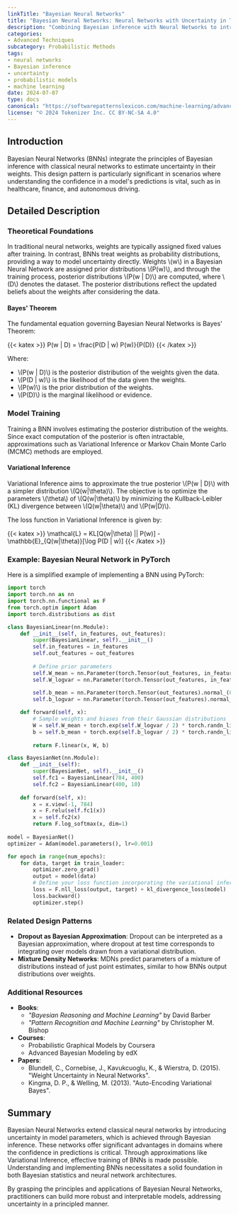 ```yaml
---
linkTitle: "Bayesian Neural Networks"
title: "Bayesian Neural Networks: Neural Networks with Uncertainty in Their Weights"
description: "Combining Bayesian inference with Neural Networks to introduce uncertainty estimation in weights, improving robustness and interpretability."
categories:
- Advanced Techniques
subcategory: Probabilistic Methods
tags:
- neural networks
- Bayesian inference
- uncertainty
- probabilistic models
- machine learning
date: 2024-07-07
type: docs
canonical: "https://softwarepatternslexicon.com/machine-learning/advanced-techniques/probabilistic-methods/bayesian-neural-networks"
license: "© 2024 Tokenizer Inc. CC BY-NC-SA 4.0"
---
```


## Introduction
Bayesian Neural Networks (BNNs) integrate the principles of Bayesian inference with classical neural networks to estimate uncertainty in their weights. This design pattern is particularly significant in scenarios where understanding the confidence in a model's predictions is vital, such as in healthcare, finance, and autonomous driving.

## Detailed Description

### Theoretical Foundations

In traditional neural networks, weights are typically assigned fixed values after training. In contrast, BNNs treat weights as probability distributions, providing a way to model uncertainty directly. Weights \\(w\\) in a Bayesian Neural Network are assigned prior distributions \\(P(w)\\), and through the training process, posterior distributions \\(P(w | D)\\) are computed, where \\(D\\) denotes the dataset. The posterior distributions reflect the updated beliefs about the weights after considering the data.

#### Bayes' Theorem
The fundamental equation governing Bayesian Neural Networks is Bayes' Theorem:

{{< katex >}}
P(w | D) = \frac{P(D | w) P(w)}{P(D)}
{{< /katex >}}

Where:
- \\(P(w | D)\\) is the posterior distribution of the weights given the data.
- \\(P(D | w)\\) is the likelihood of the data given the weights.
- \\(P(w)\\) is the prior distribution of the weights.
- \\(P(D)\\) is the marginal likelihood or evidence.

### Model Training
Training a BNN involves estimating the posterior distribution of the weights. Since exact computation of the posterior is often intractable, approximations such as Variational Inference or Markov Chain Monte Carlo (MCMC) methods are employed.

#### Variational Inference
Variational Inference aims to approximate the true posterior \\(P(w | D)\\) with a simpler distribution \\(Q(w|\theta)\\). The objective is to optimize the parameters \\(\theta\\) of \\(Q(w|\theta)\\) by minimizing the Kullback-Leibler (KL) divergence between \\(Q(w|\theta)\\) and \\(P(w|D)\\).

The loss function in Variational Inference is given by:

{{< katex >}}
\mathcal{L} = KL[Q(w|\theta) || P(w)] - \mathbb{E}_{Q(w|\theta)}[\log P(D | w)]
{{< /katex >}}

### Example: Bayesian Neural Network in PyTorch

Here is a simplified example of implementing a BNN using PyTorch:

```python
import torch
import torch.nn as nn
import torch.nn.functional as F
from torch.optim import Adam
import torch.distributions as dist

class BayesianLinear(nn.Module):
    def __init__(self, in_features, out_features):
        super(BayesianLinear, self).__init__()
        self.in_features = in_features
        self.out_features = out_features
        
        # Define prior parameters
        self.W_mean = nn.Parameter(torch.Tensor(out_features, in_features).normal_(0, 0.1))
        self.W_logvar = nn.Parameter(torch.Tensor(out_features, in_features).normal_(0, 0.1))
        
        self.b_mean = nn.Parameter(torch.Tensor(out_features).normal_(0, 0.1))
        self.b_logvar = nn.Parameter(torch.Tensor(out_features).normal_(0, 0.1))

    def forward(self, x):
        # Sample weights and biases from their Gaussian distributions
        W = self.W_mean + torch.exp(self.W_logvar / 2) * torch.randn_like(self.W_mean)
        b = self.b_mean + torch.exp(self.b_logvar / 2) * torch.randn_like(self.b_mean)
        
        return F.linear(x, W, b)

class BayesianNet(nn.Module):
    def __init__(self):
        super(BayesianNet, self).__init__()
        self.fc1 = BayesianLinear(784, 400)
        self.fc2 = BayesianLinear(400, 10)
        
    def forward(self, x):
        x = x.view(-1, 784)
        x = F.relu(self.fc1(x))
        x = self.fc2(x)
        return F.log_softmax(x, dim=1)
        
model = BayesianNet()
optimizer = Adam(model.parameters(), lr=0.001)

for epoch in range(num_epochs):
    for data, target in train_loader:
        optimizer.zero_grad()
        output = model(data)
        # Define your loss function incorporating the variational inference objective
        loss = F.nll_loss(output, target) + kl_divergence_loss(model)
        loss.backward()
        optimizer.step()
```

### Related Design Patterns

- **Dropout as Bayesian Approximation**: Dropout can be interpreted as a Bayesian approximation, where dropout at test time corresponds to integrating over models drawn from a variational distribution.
- **Mixture Density Networks**: MDNs predict parameters of a mixture of distributions instead of just point estimates, similar to how BNNs output distributions over weights.

### Additional Resources
- **Books**: 
  - *"Bayesian Reasoning and Machine Learning"* by David Barber
  - *"Pattern Recognition and Machine Learning"* by Christopher M. Bishop
- **Courses**:
  - Probabilistic Graphical Models by Coursera
  - Advanced Bayesian Modeling by edX
- **Papers**:
  - Blundell, C., Cornebise, J., Kavukcuoglu, K., & Wierstra, D. (2015). "Weight Uncertainty in Neural Networks".
  - Kingma, D. P., & Welling, M. (2013). "Auto-Encoding Variational Bayes".

## Summary
Bayesian Neural Networks extend classical neural networks by introducing uncertainty in model parameters, which is achieved through Bayesian inference. These networks offer significant advantages in domains where the confidence in predictions is critical. Through approximations like Variational Inference, effective training of BNNs is made possible. Understanding and implementing BNNs necessitates a solid foundation in both Bayesian statistics and neural network architectures.

By grasping the principles and applications of Bayesian Neural Networks, practitioners can build more robust and interpretable models, addressing uncertainty in a principled manner.
